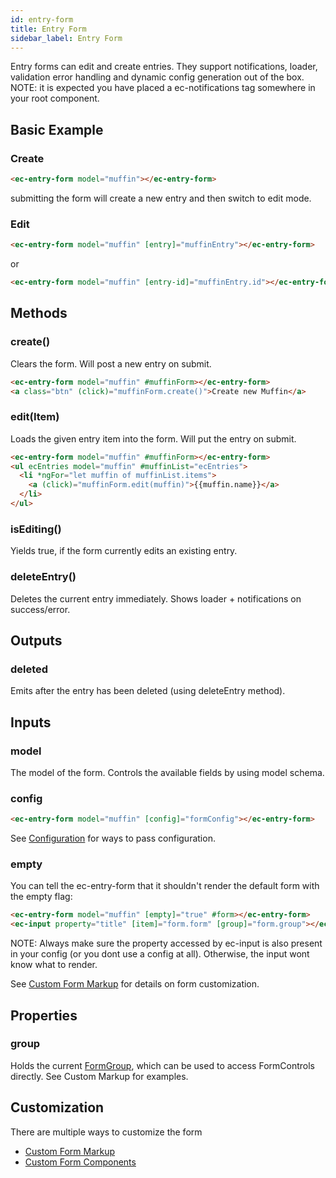 ```yaml
---
id: entry-form
title: Entry Form
sidebar_label: Entry Form
---
```


Entry forms can edit and create entries. They support notifications, loader, validation error handling and dynamic config generation out of the box.
NOTE: it is expected you have placed a ec-notifications tag somewhere in your root component.

## Basic Example

### Create

```html
<ec-entry-form model="muffin"></ec-entry-form>
```

submitting the form will create a new entry and then switch to edit mode.

### Edit

```html
<ec-entry-form model="muffin" [entry]="muffinEntry"></ec-entry-form>
```

or

```html
<ec-entry-form model="muffin" [entry-id]="muffinEntry.id"></ec-entry-form>
```

## Methods

### create()

Clears the form. Will post a new entry on submit.

```html
<ec-entry-form model="muffin" #muffinForm></ec-entry-form>
<a class="btn" (click)="muffinForm.create()">Create new Muffin</a>
```

### edit(Item)

Loads the given entry item into the form. Will put the entry on submit.

```html
<ec-entry-form model="muffin" #muffinForm></ec-entry-form>
<ul ecEntries model="muffin" #muffinList="ecEntries">
  <li *ngFor="let muffin of muffinList.items">
    <a (click)="muffinForm.edit(muffin)">{{muffin.name}}</a>
  </li>
</ul>
```

### isEditing()

Yields true, if the form currently edits an existing entry.

### deleteEntry()

Deletes the current entry immediately. Shows loader + notifications on success/error.

## Outputs

### deleted

Emits after the entry has been deleted (using deleteEntry method).

## Inputs

### model

The model of the form. Controls the available fields by using model schema.

### config

```html
<ec-entry-form model="muffin" [config]="formConfig"></ec-entry-form>
```

See [Configuration](../core-concepts/config-pipeline.md) for ways to pass configuration.

### empty

You can tell the ec-entry-form that it shouldn't render the default form with the empty flag:

```html
<ec-entry-form model="muffin" [empty]="true" #form></ec-entry-form>
<ec-input property="title" [item]="form.form" [group]="form.group"></ec-input>
```

NOTE: Always make sure the property accessed by ec-input is also present in your config (or you dont use a config at all). Otherwise, the input wont know what to render.

See [Custom Form Markup](../core-concepts/form-options#custom-form-markup) for details on form customization.

## Properties

### group

Holds the current [FormGroup](), which can be used to access FormControls directly. See Custom Markup for examples.

## Customization

There are multiple ways to customize the form

- [Custom Form Markup](../core-concepts/form-options#custom-form-markup)
- [Custom Form Components](../core-concepts/form-options#custom-form-components)
